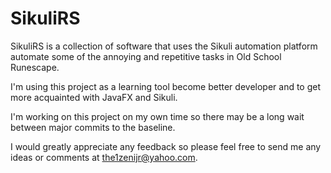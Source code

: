 # SikuliRS

SikuliRS is a collection of software that uses the Sikuli automation platform automate some of the annoying and repetitive tasks in Old School Runescape.

I'm using this project as a learning tool become better developer and to get more acquainted with JavaFX and Sikuli.

I'm working on this project on my own time so there may be a long wait between major commits to the baseline.

I would greatly appreciate any feedback so please feel free to send me any ideas or comments at the1zenijr@yahoo.com.
